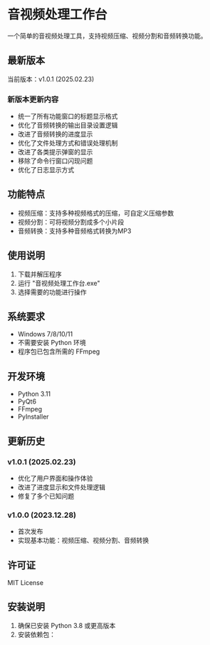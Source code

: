 # 音视频处理工作台

一个简单的音视频处理工具，支持视频压缩、视频分割和音频转换功能。

## 最新版本

当前版本：v1.0.1 (2025.02.23)

### 新版本更新内容
- 统一了所有功能窗口的标题显示格式
- 优化了音频转换的输出目录设置逻辑
- 改进了音频转换的进度显示
- 优化了文件处理方式和错误处理机制
- 改进了各类提示弹窗的显示
- 移除了命令行窗口闪现问题
- 优化了日志显示方式

## 功能特点

- 视频压缩：支持多种视频格式的压缩，可自定义压缩参数
- 视频分割：可将视频分割成多个小片段
- 音频转换：支持多种音频格式转换为MP3

## 使用说明

1. 下载并解压程序
2. 运行 "音视频处理工作台.exe"
3. 选择需要的功能进行操作

## 系统要求

- Windows 7/8/10/11
- 不需要安装 Python 环境
- 程序包已包含所需的 FFmpeg

## 开发环境

- Python 3.11
- PyQt6
- FFmpeg
- PyInstaller

## 更新历史

### v1.0.1 (2025.02.23)
- 优化了用户界面和操作体验
- 改进了进度显示和文件处理逻辑
- 修复了多个已知问题

### v1.0.0 (2023.12.28)
- 首次发布
- 实现基本功能：视频压缩、视频分割、音频转换

## 许可证

MIT License

## 安装说明

1. 确保已安装 Python 3.8 或更高版本
2. 安装依赖包：